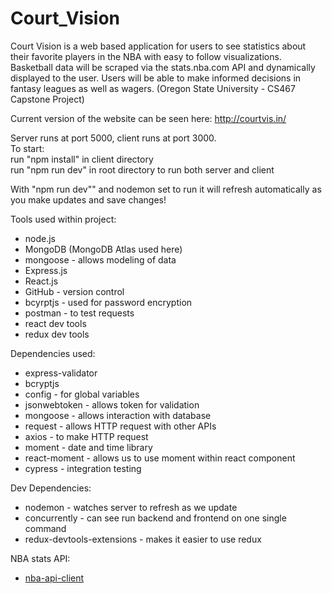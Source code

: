 # Court_Vision

Court Vision is a web based application for users to see statistics about their favorite players in the NBA with easy to follow visualizations. Basketball data will be scraped via the stats.nba.com API and dynamically displayed to the user. Users will be able to make informed decisions in fantasy leagues as well as wagers. (Oregon State University - CS467 Capstone Project)

Current version of the website can be seen here: http://courtvis.in/

Server runs at port 5000, client runs at port 3000. \
To start: \
run "npm install" in client directory \
run "npm run dev" in root directory to run both server and client

With "npm run dev"" and nodemon set to run it will refresh automatically as you make updates and save changes!

Tools used within project:

- node.js
- MongoDB (MongoDB Atlas used here)
- mongoose - allows modeling of data
- Express.js
- React.js
- GitHub - version control
- bcyrptjs - used for password encryption
- postman - to test requests
- react dev tools
- redux dev tools

Dependencies used:

- express-validator
- bcryptjs
- config - for global variables
- jsonwebtoken - allows token for validation
- mongoose - allows interaction with database
- request - allows HTTP request with other APIs
- axios - to make HTTP request
- moment - date and time library
- react-moment - allows us to use moment within react component
- cypress - integration testing

Dev Dependencies:

- nodemon - watches server to refresh as we update
- concurrently - can see run backend and frontend on one single command
- redux-devtools-extensions - makes it easier to use redux

NBA stats API:

- [nba-api-client](https://www.npmjs.com/package/nba-api-client)
